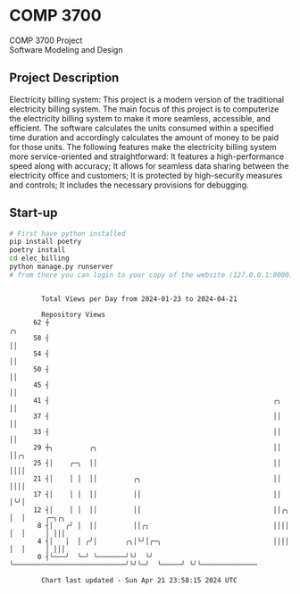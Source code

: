 # COMP 3700
COMP 3700 Project  
Software Modeling and Design
## Project Description
Electricity billing system: This project is a modern version of the traditional electricity billing system. The main focus of this project is to computerize the electricity billing system to make it more seamless, accessible, and efficient. The software calculates the units consumed within a specified time duration and accordingly calculates the amount of money to be paid for those units. The following features make the electricity billing system more service-oriented and straightforward: It features a high-performance speed along with accuracy; It allows for seamless data sharing between the electricity office and customers; It is protected by high-security measures and controls; It includes the necessary provisions for debugging.

## Start-up
```bash
# First have python installed
pip install poetry
poetry install
cd elec_billing
python manage.py runserver
# from there you can login to your copy of the website (127.0.0.1:8000), default creds are admin/admin
```

```

        Total Views per Day from 2024-01-23 to 2024-04-21

        Repository Views
      62 ┼                                                             ╭╮
      58 ┤                                                             ││
      54 ┤                                                             ││
      50 ┤                                                             ││
      45 ┤                                                             ││
      41 ┤                                                        ╭╮   ││
      37 ┤                                                        ││   ││
      33 ┤                                                        ││   ││
      29 ┼╮         ╭╮                                            ││   ││╭╮
      25 ┤│    ╭─╮  ││                                            ││   ││││
      21 ┤│    │ │  ││         ╭╮                                 ││   ││││
      17 ┤│    │ │  ││         ││                                 ││   │╰╯│
      12 ┤│    │ │  ││         ││                                 ││╭╮ │  │     ╭─╮╭╮
       8 ┤│   ╭╯ │  ││         ││╭╮                               ││││ │  │     │ │││
       4 ┤│   │  │ ╭╯│       ╭╮│╰╯│╭─╮                            ││││ │  │     │ │││
       0 ┤╰───╯  ╰─╯ ╰───────╯╰╯  ╰╯ ╰────────────────────────────╯╰╯╰─╯  ╰─────╯ ╰╯╰──────────────

        Chart last updated - Sun Apr 21 23:58:15 2024 UTC
        
```
